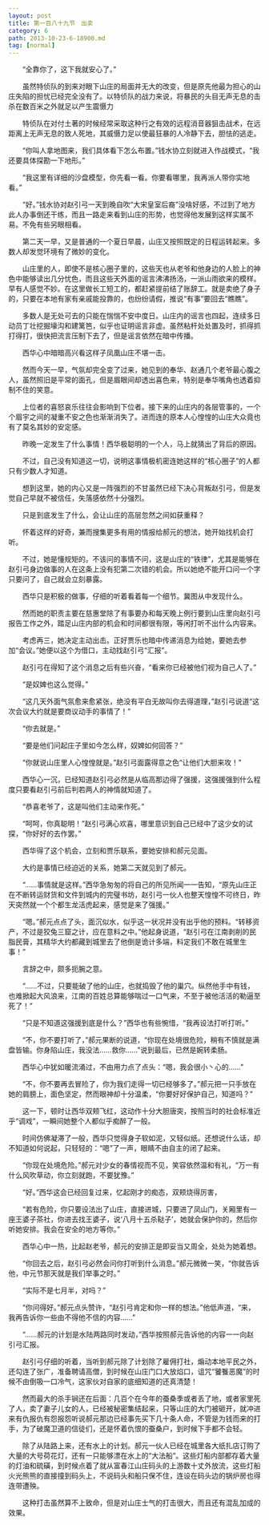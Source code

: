 ```yaml
---
layout: post
title: 第一百八十九节　出卖
category: 6
path: 2013-10-23-6-18900.md
tag: [normal]
---
```


　　“全靠你了，这下我就安心了。”

　　虽然特侦队的到来对眼下山庄的局面并无大的改变，但是原先他最为担心的山庄失陷的担忧已经完全没有了。以特侦队的战力来说，将暴民的头目无声无息的击杀在数百米之外就足以产生震慑力

　　特侦队在对付土著的时候经常采取这种行之有效的远程消音器狙击战术，在远距离上无声无息的致人死地，其威慑力足以使最狂暴的人冷静下去，胆怯的逃走。

　　“你叫人拿地图来，我们具体看下怎么布置。”钱水协立刻就进入作战模式，“我还要具体探勘一下地形。”

　　“我这里有详细的沙盘模型，你先看一看。你要看哪里，我再派人带你实地看。”

　　“好。”钱水协对赵引弓一天到晚自吹“大宋皇室后裔”没啥好感，不过到了地方此人办事倒还干练，而且一路走来看到山庄的形势，也觉得他发展到这样实属不易。不免有些另眼相看。

　　第二天一早，又是普通的一个夏日早晨，山庄又按照既定的日程运转起来。多数人却发觉环境有了微妙的变化。

　　山庄里的人，即使不是核心圈子里的，这些天也从老爷和他身边的人脸上的神色中能够读出几分忧色，而且这些天外面的谣言沸沸扬汤，一派山雨欲来的模样。早有人感觉不妙。在这里做长工短工的，都赶紧提前结了账辞工。就是卖绝了身子的，只要在本地有家有亲戚能投靠的，也纷纷请假，推说“有事”要回去“瞧瞧”。

　　多数人是无处可去的只能在惴惴不安中度日。山庄内的谣言也四起，连续多日动员丁壮挖掘壕沟和建篱笆，似乎也证明谣言非虚。虽然粘杆处处置及时，抓得抓打得打，很快把流言压制下去了，但是谣言依然在暗中传播。

　　西华心中暗暗高兴看这样子凤凰山庄不堪一击。

　　然而今天一早，气氛却完全变了过来，她见到的奉华、赵通几个老爷最心腹之人，虽然照旧是平常的面孔，但是眉眼间却透出喜色来，特别是奉华嘴角也透着抑制不住的笑意。

　　上位者的喜怒哀乐往往会影响到下位者。接下来的山庄内的各层管事的，一个个眉宇之间的凝重不安之色也渐渐消失了。进而连的原本人心惶惶的山庄大众竟也有了莫名其妙的安定感。

　　昨晚一定发生了什么事情！西华极聪明的一个人，马上就猜出了背后的原因。

　　不过，自己没有知道这一切，说明这事情极机密连她这样的“核心圈子”的人都只有少数人才知道。

　　想到这里，她的内心又是一阵强烈的不甘虽然已经下决心背叛赵引弓，但是发觉自己早就不被信任，失落感依然十分强烈。

　　只是到底发生了什么，会让山庄的高层忽然之间如获重释？

　　怀着这样的好奇，兼而搜集更多有用的情报给郝元的想法，她开始找机会打听。

　　不过，她是懂规矩的。不该问的事情不问，这是山庄的“铁律”，尤其是能够在赵引弓身边做事的人在这条上没有犯第二次错的机会。所以她绝不能开口问一个字只要问了，自己就会立刻暴露。

　　西华只是积极的做事，仔细的听着看着每一个细节。冀图从中发现什么。

　　然而她的职责主要在慈惠堂除了有事要办和每天晚上例行要到山庄里向赵引弓报告工作之外，踏足山庄内部的机会和时间都很有限，等闲打听不出什么内容来。

　　考虑再三，她决定主动出击。正好贾乐也暗中传递消息为给她，要她去参加“会议。”她便以这个为借口，主动找赵引弓“汇报”。

　　赵引弓在得知了这个消息之后有些兴奋，“看来你已经被他们视为自己人了。”

　　“是奴婢也这么觉得。”

　　“这几天外面气氛愈来愈紧张，绝没有平白无故叫你去得道理，”赵引弓说道“这次会议大约就是要商议动手的事情了！”

　　“你去就是。”

　　“要是他们问起庄子里如今怎么样，奴婢如何回答？”

　　“你就说山庄里人心惶惶就是。”赵引弓面露得意之色“让他们大胆来攻！”

　　西华心一沉，已经知道赵引弓必然是从临高那边得了强援，这强援强到什么程度只要看赵引弓前后判若两人的神情就知道了。

　　“恭喜老爷了，这是叫他们主动来作死。”

　　“呵呵，你真聪明！”赵引弓满心欢喜，哪里意识到自己已经中了这少女的试探，“你好好的去作罢。”

　　西华得了这个机会，立刻和贾乐联系，要她安排和郝元见面。

　　大约是事情已经迫近的关系，她第二天就见到了郝元。

　　“……事情就是这样。”西华急匆匆的将自己的所见所闻一一告知，“原先山庄正在不断转运财货和文件到城内的完璧书坊，赵引弓一伙人也整天惶惶不可终日，昨天突然就一个个都生龙活虎起来，感觉是来了强援。”

　　“嗯。”郝元点点了头，面沉似水，似乎这一状况并没有出乎他的预料。“转移资产，不过是狡兔三窟之计，应在意料之中。”他起身说道，“赵引弓在江南剥削的民脂民膏，其精华大约都藏到城里去了他倒是诡计多端，料定我们不敢在城里生事！”

　　言辞之中，颇多扼腕之意。

　　“……不过，只要能破了他的山庄，也就捣毁了他的巢穴。纵然他手中有钱，也难掀起大风浪来，江南的百姓总算能够喘过一口气来，不至于被他活活的勒逼至死了！”

　　“只是不知道这强援到底是什么？”西华也有些惋惜，“我再设法打听打听。”

　　“不，你不要打听了，”郝元果断的说道，“你现在处境很危险，稍有不慎就是满盘皆输。你身陷山庄，我没法……救你……”说到最后，已然是婉转柔肠。

　　西华心中犹如暖流涌过，不由用力点了点头：“嗯，我会很小丶心的……”

　　“不，你不要再去冒险了，你为我们走得一切已经够多了。”郝元把一只手放在她的肩膀上，面色坚定，然而眼神却十分温柔，“你要好好保护自己，知道吗？”

　　这一下，顿时让西华双颊飞红，这动作十分大胆唐突，按照当时的社会标准近乎“调戏”，一瞬间她整个人都似乎痴醉了一般。

　　时间仿佛凝滞了一般，西华只觉得身子软如泥，又轻似纸。还想说什么话，却不知道如何说起，只轻轻的：“嗯”了一声，眼睛不由自主的闭了起来。

　　“你现在处境危险。”郝元对少女的春情视而不见，笑容依然温和有礼，“万一有什么风吹草动，你立刻就跑，不要犹豫。”

　　“好。”西华这会已经回复过来，忆起刚才的痴态，双颊烧得厉害，

　　“若有危险，你只要设法出了山庄，直接进城，只要进了凤山门，关厢里有一座王婆子茶社，你进去找王婆子，说‘八月十五杀鞑子’，她就会保护你的，然后你听她安排。我会在安全的地方等你。”

　　西华心中一热，比起赵老爷，郝元的安排正是即妥当又周全，处处为她着想。

　　“你回去之后，赵引弓必然会问你打听到什么消息。”郝元微微一笑，“你就告诉他，中元节那天就是我们举事之时。”

　　“实际不是七月半，对吗？”

　　“你问得好。”郝元点头赞许，“赵引弓肯定和你一样的想法。”他低声道，“来，我再告诉你一些由不得他不信的内容……”

　　“……郝元的计划是水陆两路同时发动，”西华按照郝元告诉他的内容一一向赵引弓汇报。

　　赵引弓仔细的听着，当听到郝元除了计划除了雇佣打社，煽动本地平民之外，还勾连了张广，准备聘请高僧，到时候在山庄门口大放焰口，诅咒“饕餮恶魔”的时候不由倒吸一口冷气，这家伙对自家的底细知道的还真清楚！

　　然而最大的杀手锏还在后面：几百个在今年的蚕桑季或者丢了地，或者家里死了人，卖了妻子儿女的人，已经被秘密集结起来，只等山庄的大门被砸开，就冲进来有仇报仇有怨报怨听说郝元那边已经事先买下几十条人命，不管是为钱而来的打手，为了破魔卫道的信徒们，还是怀着仇恨的蚕桑户，到时候下手都不会轻。

　　除了从陆路上来，还有水上的计划。郝元一伙人已经在城里各大纸扎店订购了大量的大号荷花灯，还有一只能够漂在水上的“大法船”。这些灯船内部都存着大量的灯油和硫磺，到时候点着了就从富春江山庄码头的上游数十丈外放流，这些灯船火光熊熊的直接撞到码头上，不说码头和船只保不住，连设在码头边的锅炉房也得连带遭殃。

　　这种打击虽然算不上致命，但是对山庄士气的打击很大，而且还有混乱加成的效果。
